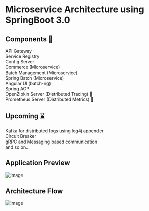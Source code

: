 # Microservice Architecture using SpringBoot 3.0
## Components 🚀
API Gateway </br>
Service Registry </br>
Config Server </br>
Commerce (Microservice) </br>
Batch Management (Microservice) </br>
Spring Batch (Microservice) </br>
Angular UI (batch-ng) </br>
Spring AOP </br>
OpenZipkin Server (Distributed Tracing) :whale: </br>
Prometheus Server (Distributed Metrics) :whale: </br>
## Upcoming :hourglass:
Kafka for distributed logs using log4j appender </br>
Circuit Breaker </br>
gRPC and Messaging based communication </br>
and so on...

## Application Preview
![image](https://github.com/manojsuthar123/spring-microservices/assets/39855403/1644d1be-ab71-46d2-8e3c-196d0b8c170c)


## Architecture Flow
![image](https://github.com/manojsuthar123/spring-microservices/assets/39855403/a06375b8-27f0-4e01-81bd-a133e408e3f2)

